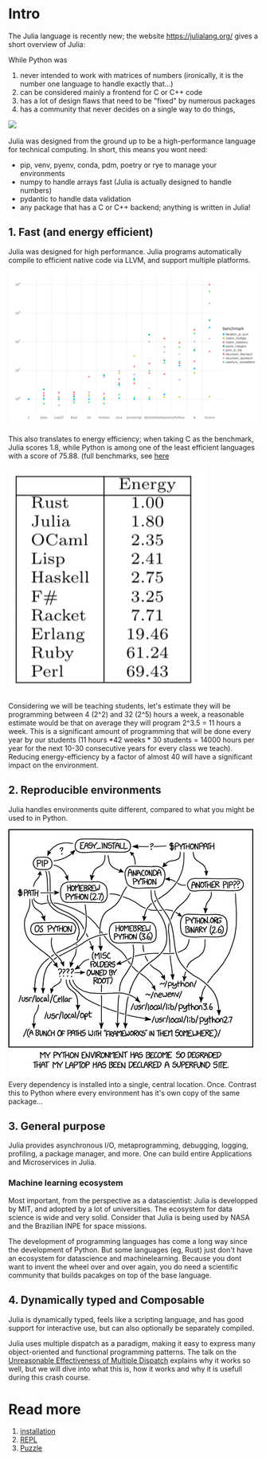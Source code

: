 # Intro

The Julia language is recently new; the website https://julialang.org/ gives a short overview of Julia:

While Python was
1) never intended to work with matrices of numbers (ironically, it is the number one language to handle exactly that...)
2) can be considered mainly a frontend for C or C++ code
3) has a lot of design flaws that need to be "fixed" by numerous packages
4) has a community that never decides on a single way to do things,

![](img/python.png)

Julia was designed from the ground up to be a high-performance language for technical computing.
In short, this means you wont need:
- pip, venv, pyenv, conda, pdm, poetry or rye to manage your environments
- numpy to handle arrays fast (Julia is actually designed to handle numbers)
- pydantic to handle data validation
- any package that has a C or C++ backend; anything is written in Julia!

## 1. Fast (and energy efficient)
Julia was designed for high performance. Julia programs automatically compile to efficient native code via LLVM, and support multiple platforms.

![](img/Julia%20Benchmarks.svg)

This also translates to energy efficiency; when taking C as the benchmark, Julia scores 1.8, while Python is among one of the least efficient languages with a score of 75.88. (full benchmarks, see [here](https://sites.google.com/view/energy-efficiency-languages)

![](img/energy.png)

Considering we will be teaching students, let's estimate they will be programming between 4 (2^2) and 32 (2^5) hours a week, a reasonable estimate would be that on average they will program 2^3.5 = 11 hours a week. This is a significant amount of programming that will be done every year by our students (11 hours *42 weeks * 30 students = 14000 hours per year for the next 10-30 consecutive years for every class we teach). Reducing energy-efficiency by a factor of almost 40 will have a significant impact on the environment.

## 2. Reproducible environments
Julia handles environments quite different, compared to what you might be used to in Python.

![](img/Python%20Environment.png)

Every dependency is installed into a single, central location. Once. Contrast this to Python where every environment has it's own copy of the same package...

## 3. General purpose
Julia provides asynchronous I/O, metaprogramming, debugging, logging, profiling, a package manager, and more. One can build entire Applications and Microservices in Julia.

### Machine learning ecosystem
Most important, from the perspective as a datascientist: Julia is developped by MIT, and adopted by a lot of universities. The ecosystem for data science is wide and very solid. Consider that Julia is being used by NASA and the Brazilian INPE for space missions.

The development of programming languages has come a long way since the development of Python. But some languages (eg, Rust) just don't have an ecosystem for datascience and machinelearning. Because you dont want to invent the wheel over and over again, you do need a scientific community that builds pacakges on top of the base language.

## 4. Dynamically typed and Composable
Julia is dynamically typed, feels like a scripting language, and has good support for interactive use, but can also optionally be separately compiled.

Julia uses multiple dispatch as a paradigm, making it easy to express many object-oriented and functional programming patterns. The talk on the [Unreasonable Effectiveness of Multiple Dispatch](https://www.youtube.com/live/kc9HwsxE1OY) explains why it works so well, but we will dive into what this is, how it works and why it is usefull during this crash course.

# Read more
1. [installation](docs/installation.md)
2. [REPL](docs/REPL.md)
3. [Puzzle](docs/puzzle.md)

